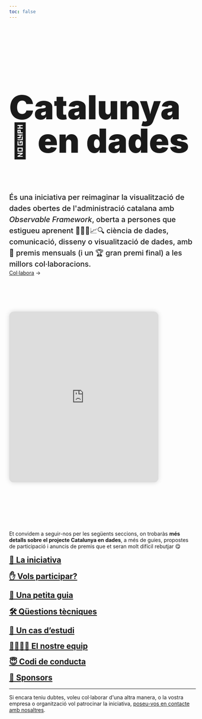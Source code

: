 ```yaml
---
toc: false
---
```


<style>

.hero {
  display: flex;
  flex-direction: column;
  font-family: var(--sans-serif);
  margin: 4rem 0 6rem;
  text-wrap: balance;
}

.hero h1 {
  max-width: 36rem;
  padding-bottom: 2rem;
  font-size: 14vw;
  font-weight: 900;
  line-height: 1;
  background-clip: text;
}

.hero h2 {
  margin: 0;
  max-width: 100%;
  font-size: 20px;
  font-style: initial;
  font-weight: 500;
  line-height: 1.5;
  color: var(--theme-foreground-muted);
}

.card h2 {
  margin-top: 1rem;
}

iframe {
  width: 100%;
  border:none;
  -ms-zoom: 0.8;
  -moz-transform: scale(0.8);
  -moz-transform-origin: 0 0;
  -o-transform: scale(0.8);
  -o-transform-origin: 0 0;
  -webkit-transform: scale(0.8);
  -webkit-transform-origin: 0 0;
  height: 36rem;
  border-radius: 1rem;
  box-shadow: 0 0 1rem rgba(0,0,0,0.15);
  pointer-events:none;
}

@media (min-width: 640px) {
  .hero h1 {
    font-size: 90px;
  }
}

</style>

<div class="hero">
  <h1>Catalunya 👀 en dades</h1>
  <h2>És una iniciativa per reimaginar la visualització de dades obertes de l'administració catalana amb <em>Observable Framework</em>, oberta a persones que estigueu aprenent 🧑‍💻📓📈🔍 ciència de dades, comunicació, disseny o visualització de dades, amb 🏅 premis mensuals (i un 🏆 gran premi final) a les millors col·laboracions.</h2>
  <a href="/pages/participa">Col·labora<span style="display: inline-block; margin-left: 0.25rem;">→</span></a>
</div>

<iframe id="iframe" scrolling="no" src="https://sequera.fndvit.org/"></iframe>

Et convidem a seguir-nos per les següents seccions, on trobaràs **més detalls sobre el projecte Catalunya en dades**, a més de guies, propostes de participació i anuncis de premis que et seran molt difícil rebutjar 😋

<div class="grid grid-cols-4">
  <div class="card">
    <h2><a href="/pages/iniciativa">🚀 La iniciativa</a></h2>
  </div>
  <div class="card">
    <h2><a href="/pages/participa">✋ Vols participar?</a></h2>
  </div>
  <div class="card">
    <h2><a href="/pages/guia">🎨 Una petita guia</a></h2>
  </div>
  <div class="card">
    <h2><a href="/pages/preguntes-tecniques">🛠️ Qüestions tècniques</a></h2>
  </div>
  <div class="card">
    <h2><a href="/pages/exemples">🎯 Un cas d’estudi</a></h2>
  </div>
  <div class="card">
    <h2><a href="/pages/equip">👩‍👩‍👧‍👦 El nostre equip</a></h2>
  </div>
  <div class="card">
    <h2><a href="/pages/codi-de-conducta">😇 Codi de conducta</a></h2>
  </div>
  <div class="card">
    <h2><a href="/pages/sponsors">💎 Sponsors</a></h2>
  </div>
</div>

--- 
Si encara teniu dubtes, voleu col·laborar d'una altra manera, o la vostra empresa o organització vol patrocinar la iniciativa, [poseu-vos en contacte amb nosaltres](mailto:karma@fundaciovit.org).